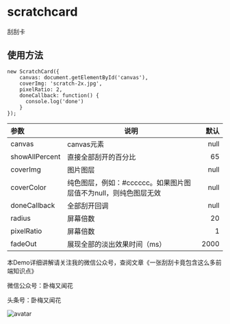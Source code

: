 # scratchcard
刮刮卡

## 使用方法

```
new ScratchCard({
    canvas: document.getElementById('canvas'),
    coverImg: 'scratch-2x.jpg',
    pixelRatio: 2,
    doneCallback: function() {
      console.log('done')
    }
});
```

| 参数 |  说明 | 默认 |
|:-----|------|-----:|
|canvas|canvas元素|null|
|showAllPercent|直接全部刮开的百分比|65|
|coverImg|图片图层|null|
|coverColor|纯色图层，例如：#cccccc。如果图片图层值不为null，则纯色图层无效|null|
|doneCallback|全部刮开回调|null|
|radius|屏幕倍数|20|
|pixelRatio|屏幕倍数|1|
|fadeOut|展现全部的淡出效果时间（ms）|2000|

本Demo详细讲解请关注我的微信公众号，查阅文章《一张刮刮卡竟包含这么多前端知识点》

微信公众号：卧梅又闻花

头条号：卧梅又闻花

![avatar](https://user-gold-cdn.xitu.io/2019/11/25/16e9e56a1f75f0b9)
